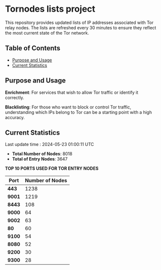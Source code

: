 # Tornodes lists project

This repository provides updated lists of IP addresses associated with Tor relay nodes. The lists are refreshed every 30 minutes to ensure they reflect the most current state of the Tor network.

## Table of Contents

- [Purpose and Usage](#purpose-and-usage)
- [Current Statistics](#current-statistics)


## Purpose and Usage

**Enrichment**: For services that wish to allow Tor traffic or identify it correctly.

**Blacklisting**: For those who want to block or control Tor traffic, understanding which IPs belong to Tor can be a starting point with a high accuracy.

## Current Statistics

Last update time : 2024-05-23 01:00:11 UTC

- **Total Number of Nodes**: 8018
- **Total of Entry Nodes**: 3647

**TOP 10 PORTS USED FOR TOR ENTRY NODES**

| **Port** | **Number of Nodes** |
|------|-----------------|
| **443**   | 1238  |
| **9001**   | 1219  |
| **8443**   | 108  |
| **9000**   | 64  |
| **9002**   | 63  |
| **80**   | 60  |
| **9100**   | 54  |
| **8080**   | 52  |
| **9200**   | 30  |
| **9300**   | 28  |

